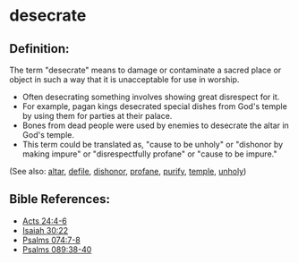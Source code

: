 # desecrate #

## Definition: ##

The term "desecrate" means to damage or contaminate a sacred place or object in such a way that it is unacceptable for use in worship.

* Often desecrating something involves showing great disrespect for it.
* For example, pagan kings desecrated special dishes from God's temple by using them for parties at their palace.
* Bones from dead people were used by enemies to desecrate the altar in God's temple.
* This term could be translated as, "cause to be unholy" or "dishonor by making impure" or "disrespectfully profane" or "cause to be impure."

(See also: [altar](../other/altar.md), [defile](../other/defile.md), [dishonor](../other/dishonor.md), [profane](../other/profane.md), [purify](../kt/purify.md), [temple](../kt/temple.md), [unholy](../kt/unholy.md))

## Bible References: ##

* [Acts 24:4-6](https://door43.org/en/bible/notes/act/24/04)
* [Isaiah 30:22](https://door43.org/en/bible/notes/isa/30/22)
* [Psalms 074:7-8](https://door43.org/en/bible/notes/psa/074/007)
* [Psalms 089:38-40](https://door43.org/en/bible/notes/psa/089/038)

